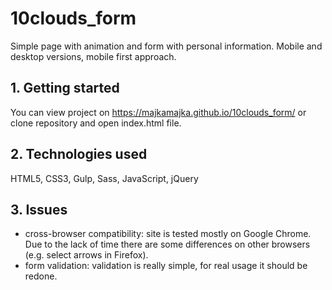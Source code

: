 # 10clouds_form
  Simple page with animation and form with personal information. Mobile and desktop versions, mobile first approach.

## 1. Getting started
  You can view project on https://majkamajka.github.io/10clouds_form/ or clone repository and open index.html file.

## 2. Technologies used
  HTML5, CSS3, Gulp, Sass, JavaScript, jQuery

## 3. Issues
  - cross-browser compatibility: site is tested mostly on Google Chrome. Due to the lack of time there are some differences on other browsers (e.g. select arrows in Firefox).
  - form validation: validation is really simple, for real usage it should be redone.
